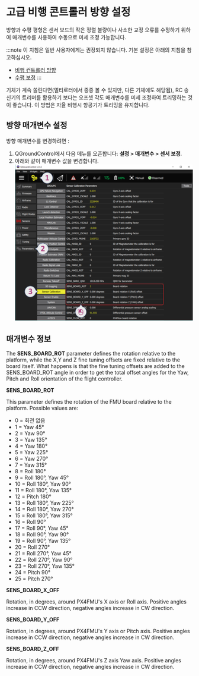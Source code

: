 # 고급 비행 콘트롤러 방향 설정

방향과 수평 평형은 센서 보드의 작은 정렬 불량이나 사소한 교정 오류를 수정하기 위하여 매개변수를 사용하여 수동으로 미세 조정 가능합니다.

:::note
이 지침은 일반 사용자에게는 권장되지 않습니다. 기본 설정은 아래의 지침을 참고하십시오.

- [비행 컨트롤러 방향 ](../config/flight_controller_orientation.md)
- [수평 보정](../config/level_horizon_calibration.md)
:::

기체가 계속 쏠린다면(멀티로터에서 종종 볼 수 있지만, 다른 기체에도 해당됨), RC 송신기의 트리머를 활용하기 보다는 오프셋 각도 매개변수를 미세 조정하여 트리밍하는 것이 좋습니다. 이 방법은 자율 비행시 항공기가 트리밍을 유지합니다.

## 방향 매개변수 설정

방향 매개변수를 변경하려면 :

1. QGroundControl에서 다음 메뉴를 오픈합니다: **설정 > 매개변수 > 센서 보정**.
2. 아래와 같이 매개변수 값을 변경합니다.![비행 제어장치 방향 QGC v2](../../assets/qgc/setup/sensor/fc_orientation_qgc_v2.png)

## 매개변수 정보

The **SENS_BOARD_ROT** parameter defines the rotation relative to the platform, while the X,Y and Z fine tuning offsets are fixed relative to the board itself. What happens is that the fine tuning offsets are added to the SENS_BOARD_ROT angle in order to get the total offset angles for the Yaw, Pitch and Roll orientation of the flight controller.

**SENS_BOARD_ROT**

This parameter defines the rotation of the FMU board relative to the platform. Possible values are:

- 0 = 회전 없음
- 1 = Yaw 45°
- 2 = Yaw 90°
- 3 = Yaw 135°
- 4 = Yaw 180°
- 5 = Yaw 225°
- 6 = Yaw 270°
- 7 = Yaw 315°
- 8 = Roll 180°
- 9 = Roll 180°, Yaw 45°
- 10 = Roll 180°, Yaw 90°
- 11 = Roll 180°, Yaw 135°
- 12 = Pitch 180°
- 13 = Roll 180°, Yaw 225°
- 14 = Roll 180°, Yaw 270°
- 15 = Roll 180°, Yaw 315°
- 16 = Roll 90°
- 17 = Roll 90°, Yaw 45°
- 18 = Roll 90°, Yaw 90°
- 19 = Roll 90°, Yaw 135°
- 20 = Roll 270°
- 21 = Roll 270°, Yaw 45°
- 22 = Roll 270°, Yaw 90°
- 23 = Roll 270°, Yaw 135°
- 24 = Pitch 90°
- 25 = Pitch 270°

**SENS_BOARD_X_OFF**

Rotation, in degrees, around PX4FMU's X axis or Roll axis. Positive angles increase in CCW direction, negative angles increase in CW direction.

**SENS_BOARD_Y_OFF**

Rotation, in degrees, around PX4FMU's Y axis or Pitch axis. Positive angles increase in CCW direction, negative angles increase in CW direction.

**SENS_BOARD_Z_OFF**

Rotation, in degrees, around PX4FMU's Z axis Yaw axis. Positive angles increase in CCW direction, negative angles increase in CW direction.